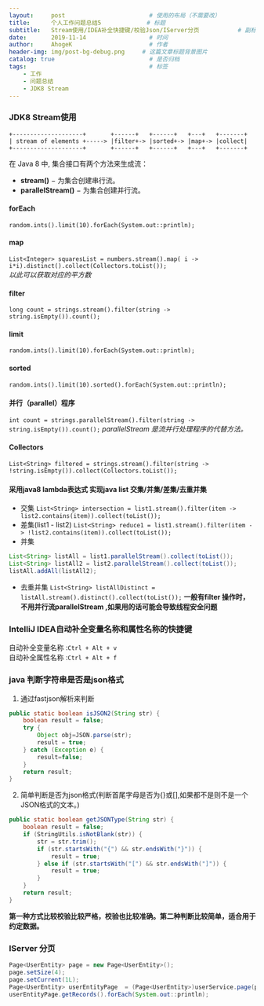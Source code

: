```yaml
---
layout:     post                        # 使用的布局（不需要改）
title:      个人工作问题总结5             # 标题 
subtitle:   Stream使用/IDEA补全快捷键/校验Json/IServer分页           # 副标题
date:       2019-11-14                  # 时间
author:     AhogeK                      # 作者
header-img: img/post-bg-debug.png     # 这篇文章标题背景图片
catalog: true                           # 是否归档
tags:                                   # 标签
    - 工作
    - 问题总结
    - JDK8 Stream
---
```


### JDK8 Stream使用

```
+--------------------+       +------+   +------+   +---+   +-------+
| stream of elements +-----> |filter+-> |sorted+-> |map+-> |collect|
+--------------------+       +------+   +------+   +---+   +-------+
```

在 Java 8 中, 集合接口有两个方法来生成流：
* **stream()** − 为集合创建串行流。
* **parallelStream()** − 为集合创建并行流。

#### forEach

``random.ints().limit(10).forEach(System.out::println);``

#### map

``List<Integer> squaresList = numbers.stream().map( i -> i*i).distinct().collect(Collectors.toList());``<br>
*以此可以获取对应的平方数*

#### filter

``long count = strings.stream().filter(string -> string.isEmpty()).count();``

#### limit

``random.ints().limit(10).forEach(System.out::println);``

#### sorted

``random.ints().limit(10).sorted().forEach(System.out::println);``

#### 并行（parallel）程序

``int count = strings.parallelStream().filter(string -> string.isEmpty()).count();``
*parallelStream 是流并行处理程序的代替方法。*

#### Collectors
``List<String> filtered = strings.stream().filter(string -> !string.isEmpty()).collect(Collectors.toList());``

#### 采用java8 lambda表达式 实现java list 交集/并集/差集/去重并集

* 交集
``List<String> intersection = list1.stream().filter(item -> list2.contains(item)).collect(toList());``
* 差集(list1 - list2)
``List<String> reduce1 = list1.stream().filter(item -> !list2.contains(item)).collect(toList());``
* 并集

```java
List<String> listAll = list1.parallelStream().collect(toList());
List<String> listAll2 = list2.parallelStream().collect(toList());
listAll.addAll(listAll2);
```
* 去重并集
``List<String> listAllDistinct = listAll.stream().distinct().collect(toList());``
**一般有filter 操作时，不用并行流parallelStream ,如果用的话可能会导致线程安全问题**

### IntelliJ IDEA自动补全变量名称和属性名称的快捷键
自动补全变量名称 :``Ctrl + Alt + v``<br>
自动补全属性名称 :``Ctrl + Alt + f``

### java 判断字符串是否是json格式
1. 通过fastjson解析来判断

```java
public static boolean isJSON2(String str) {
	boolean result = false;
	try {
		Object obj=JSON.parse(str);
		result = true;
	} catch (Exception e) {
		result=false;
	}
	return result;
}
```

2. 简单判断是否为json格式(判断首尾字母是否为{}或[],如果都不是则不是一个JSON格式的文本。)

```java
public static boolean getJSONType(String str) {
	boolean result = false;
	if (StringUtils.isNotBlank(str)) {
		str = str.trim();
		if (str.startsWith("{") && str.endsWith("}")) {
			result = true;
		} else if (str.startsWith("[") && str.endsWith("]")) {
			result = true;
		}
	}
	return result;
}
```
**第一种方式比较校验比较严格，校验也比较准确。第二种判断比较简单，适合用于约定数据。**

### IServer 分页

```java
Page<UserEntity> page = new Page<UserEntity>();
page.setSize(4);
page.setCurrent(1L);
Page<UserEntity> userEntityPage  = (Page<UserEntity>)userService.page(page);
userEntityPage.getRecords().forEach(System.out::println);
```

